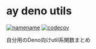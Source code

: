 # ay deno utils

[![namename](https://github.com/ayame113/ay_deno_utils/actions/workflows/test.yml/badge.svg)](https://github.com/ayame113/ay_deno_utils/actions/workflows/test.yml)
[![codecov](https://codecov.io/gh/ayame113/ay_deno_utils/branch/main/graph/badge.svg?token=6O5HCJPNTQ)](https://codecov.io/gh/ayame113/ay_deno_utils)

自分用のDeno向けutil系関数まとめ
